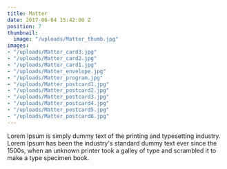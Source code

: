 ```yaml
---
title: Matter
date: 2017-06-04 15:42:00 Z
position: 7
thumbnail:
  image: "/uploads/Matter_thumb.jpg"
images:
- "/uploads/Matter_card3.jpg"
- "/uploads/Matter_card2.jpg"
- "/uploads/Matter_card1.jpg"
- "/uploads/Matter_envelope.jpg"
- "/uploads/Matter_program.jpg"
- "/uploads/Matter_postcard1.jpg"
- "/uploads/Matter_postcard2.jpg"
- "/uploads/Matter_postcard3.jpg"
- "/uploads/Matter_postcard4.jpg"
- "/uploads/Matter_postcard5.jpg"
- "/uploads/Matter_postcard6.jpg"
---
```


Lorem Ipsum is simply dummy text of the printing and typesetting industry. Lorem Ipsum has been the industry's standard dummy text ever since the 1500s, when an unknown printer took a galley of type and scrambled it to make a type specimen book.